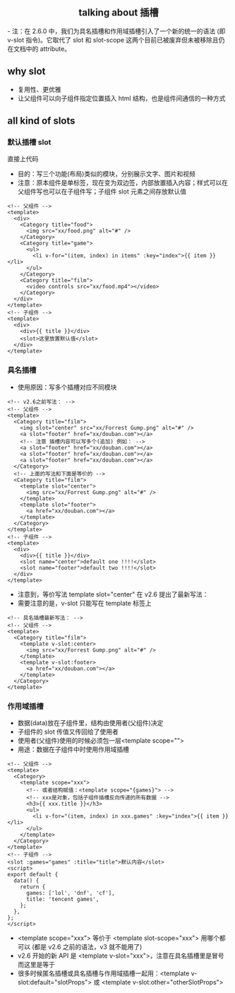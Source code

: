 <h2 style="text-align: center;">talking about 插槽</h2>
- 注：在 2.6.0 中，我们为具名插槽和作用域插槽引入了一个新的统一的语法 (即 v-slot 指令)。它取代了 slot 和 slot-scope 这两个目前已被废弃但未被移除且仍在文档中的 attribute。

## why slot

- 复用性、更优雅
- 让父组件可以向子组件指定位置插入 html 结构，也是组件间通信的一种方式

## all kind of slots

### 默认插槽 slot

直接上代码

- 目的：写三个功能(布局)类似的模块，分别展示文字、图片和视频
- 注意：原本组件是单标签，现在变为双边签，内部放置插入内容；样式可以在父组件写也可以在子组件写；子组件 slot 元素之间存放默认值

```vue
<!-- 父组件 -->
<template>
  <div>
    <Category title="food">
      <img src="xx/food.png" alt="#" />
    </Category>
    <Category title="game">
      <ul>
        <li v-for="(item, index) in items" :key="index">{{ item }}</li>
      </ul>
    </Category>
    <Category title="film">
      <video controls src="xx/food.mp4"></video>
    </Category>
  </div>
</template>
<!-- 子组件 -->
<template>
  <div>
    <div>{{ title }}</div>
    <slot>这里放置默认值</slot>
  </div>
</template>
```

### 具名插槽

- 使用原因：写多个插槽对应不同模块

```vue
<!-- v2.6之前写法： -->
<!-- 父组件 -->
<template>
  <Category title="film">
    <img slot="center" src="xx/Forrest Gump.png" alt="#" />
    <a slot="footer" href="xx/douban.com"></a>
    <!-- 注意 插槽内容可以写多个(追加) 例如： -->
    <a slot="footer" href="xx/douban.com"></a>
    <a slot="footer" href="xx/douban.com"></a>
    <a slot="footer" href="xx/douban.com"></a>
  </Category>
  <!-- 上面的写法和下面是等价的 -->
  <Category title="film">
    <template slot="center">
      <img src="xx/Forrest Gump.png" alt="#" />
    </template>
    <template slot="footer">
      <a href="xx/douban.com"></a>
    </template>
  </Category>
</template>
<!-- 子组件 -->
<template>
  <div>
    <div>{{ title }}</div>
    <slot name="center">default one !!!!</slot>
    <slot name="footer">default two !!!!</slot>
  </div>
</template>
```

- 注意到，等价写法 template slot="center" 在 v2.6 提出了最新写法：
- 需要注意的是，v-slot 只能写在 template 标签上

```vue
<!-- 具名插槽最新写法： -->
<!-- 父组件 -->
<template>
  <Category title="film">
    <template v-slot:center>
      <img src="xx/Forrest Gump.png" alt="#" />
    </template>
    <template v-slot:footer>
      <a href="xx/douban.com"></a>
    </template>
  </Category>
</template>
```

### 作用域插槽

- 数据(data)放在子组件里，结构由使用者(父组件)决定
- 子组件的 slot 传值又传回给了使用者
- 使用者(父组件)使用的时候必须包一层&lt;template scope=""&gt;
- 用途：数据在子组件中时使用作用域插槽

```vue
<!-- 父组件 -->
<template>
  <Category>
    <template scope="xxx">
      <!-- 或者结构赋值：<template scope="{games}"> -->
      <!-- xxx是对象，包括子组件插槽反向传递的所有数据 -->
      <h3>{{ xxx.title }}</h3>
      <ul>
        <li v-for="(item, index) in xxx.games" :key="index">{{ item }}</li>
      </ul>
    </template>
  </Category>
</template>
<!-- 子组件 -->
<slot :games="games" :title="title">默认内容</slot>
<script>
export default {
  data() {
    return {
      games: ['lol', 'dnf', 'cf'],
      title: 'tencent games',
    };
  },
};
</script>
```

- &lt;template scope="xxx"&gt; 等价于 &lt;template slot-scope="xxx"&gt; 用哪个都可以 (都是 v2.6 之前的语法，v3 就不能用了)
- v2.6 开始的新 API 是 &lt;template v-slot="xxx"&gt;，注意在具名插槽里是冒号而这里是等于
- 很多时候匿名插槽或具名插槽与作用域插槽一起用：&lt;template v-slot:default="slotProps"&gt; 或 &lt;template v-slot:other="otherSlotProps"&gt;
